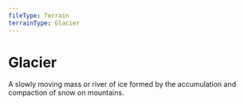 ```yaml
---
fileType: Terrain
terrainType: Glacier
---
```

# Glacier
A slowly moving mass or river of ice formed by the accumulation and compaction of snow on mountains.
